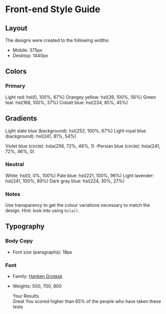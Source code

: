 # Front-end Style Guide

## Layout

The designs were created to the following widths:

- Mobile: 375px
- Desktop: 1440px

## Colors

### Primary

Light red: hsl(0, 100%, 67%)
Orangey yellow: hsl(39, 100%, 56%)
Green teal: hsl(166, 100%, 37%)
Cobalt blue: hsl(234, 85%, 45%)

## Gradients

Light slate blue (background): hsl(252, 100%, 67%)
Light royal blue (background): hsl(241, 81%, 54%)

Violet blue (circle): hsla(256, 72%, 46%, 1)
-Persian blue (circle): hsla(241, 72%, 46%, 0)



### Neutral

White: hsl(0, 0%, 100%)
Pale blue: hsl(221, 100%, 96%)
Light lavender: hsl(241, 100%, 89%)
Dark gray blue: hsl(224, 30%, 27%)

### Notes

Use transparency to get the colour variations necessary to match the design. Hint: look into using `hsla()`.

## Typography

### Body Copy

- Font size (paragraphs): 18px

### Font

- Family: [Hanken Grotesk](https://fonts.google.com/specimen/Hanken+Grotesk)
- Weights: 500, 700, 800

  Your Results  <br>
  Great
  You scored higher than 65% of the people who have taken these tests
